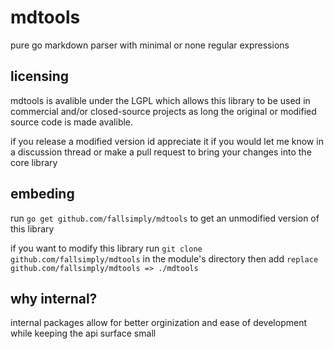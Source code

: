 # mdtools
pure go markdown parser with minimal or none regular expressions

## licensing
mdtools is avalible under the LGPL which allows this library to be used in commercial and/or closed-source projects as long the original or modified source code is made avalible.

if you release a modified version id appreciate it if you would let me know in a discussion thread or make a pull request to bring your changes into the core library

## embeding
run `go get github.com/fallsimply/mdtools` to get an unmodified version of this library

if you want to modify this library run `git clone github.com/fallsimply/mdtools` in the module's directory then add `replace github.com/fallsimply/mdtools => ./mdtools`

## why internal?
internal packages allow for better orginization and ease of development while keeping the api surface small